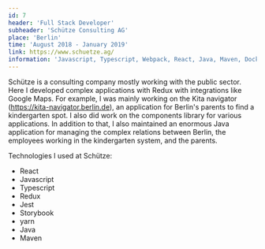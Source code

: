 ```yaml
---
id: 7
header: 'Full Stack Developer'
subheader: 'Schütze Consulting AG'
place: 'Berlin'
time: 'August 2018 - January 2019'
link: https://www.schuetze.ag/
information: 'Javascript, Typescript, Webpack, React, Java, Maven, Docker'
---
```


Schütze is a consulting company mostly working with the public sector. Here I developed complex applications with Redux with integrations like Google Maps.
For example, I was mainly working on the Kita navigator (https://kita-navigator.berlin.de), an application for Berlin's parents to find a kindergarten spot. I also did work on the components library for various applications.
In addition to that, I also maintained an enormous Java application for managing the complex relations between Berlin, the employees working in the kindergarten system, and the parents.

Technologies I used at Schütze:

- React
- Javascript
- Typescript
- Redux
- Jest
- Storybook
- yarn
- Java
- Maven
